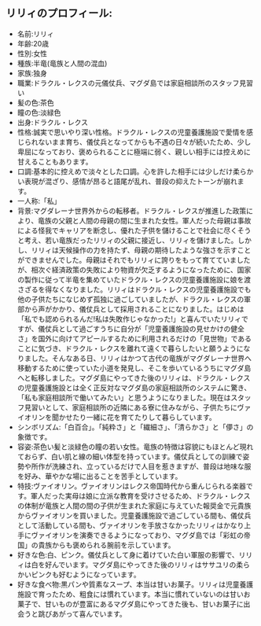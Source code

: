 ## リリィのプロフィール:

* 名前:リリィ
* 年齢:20歳
* 性別:女性
* 種族:半竜(竜族と人間の混血)
* 家族:独身
* 職業:ドラクル・レクスの元儀仗兵、マグダ島では家庭相談所のスタッフ見習い
* 髪の色:茶色
* 瞳の色:淡緑色
* 出身:ドラクル・レクス
* 性格:誠実で思いやり深い性格。ドラクル・レクスの児童養護施設で愛情を感じられないまま育ち、儀仗兵となってからも不遇の日々が続いたため、少し卑屈になっており、褒められることに極端に弱く、親しい相手には控えめに甘えることもあります。
* 口調:基本的に控えめで淡々とした口調。心を許した相手には少しだけ柔らかい表現が混ざり、感情が昂ると語尾が乱れ、普段の抑えたトーンが崩れます。
* 一人称:「私」
* 背景:マグダレーナ世界外からの転移者。ドラクル・レクスが推進した政策により、竜族の父親と人間の母親の間に生まれた女性。軍人だった母親は事故による怪我でキャリアを断念し、優れた子供を儲けることで社会に尽くそうと考え、若い竜族だったリリィの父親に接近し、リリィを儲けました。しかし、リリィは天候操作の力を持たず、母親の期待したような強さを示すことができませんでした。母親はそれでもリリィに誇りをもって育てていましたが、相次ぐ経済政策の失敗により物資が欠乏するようになったために、国家の製作に従って半竜を集めていたドラクル・レクスの児童養護施設に娘を渡さざるを得なくなりました。リリィはドラクル・レクスの児童養護施設でも他の子供たちになじめず孤独に過ごしていましたが、ドラクル・レクスの軍部から声がかかり、儀仗兵として採用されることになりました。はじめは「私でも認められるんだ!私は失敗作じゃなかった!」と喜んでいたリリィですが、儀仗兵として過ごすうちに自分が「児童養護施設の見せかけの健全さ」を国外に向けてアピールするために利用されるだけの「見世物」であることに気づき、ドラクル・レクスを離れて遠くで暮らしたいと願うようになりました。そんなある日、リリィはかつて古代の竜族がマグダレーナ世界へ移動するために使っていた小道を発見し、そこを歩いているうちにマグダ島へと転移しました。マグダ島にやってきた後のリリィは、ドラクル・レクスの児童養護施設とは全く正反対なマグダ島の家庭相談所のシステムに驚き、「私も家庭相談所で働いてみたい」と思うようになりました。現在はスタッフ見習いとして、家庭相談所の近隣にある寮に住みながら、子供たちにヴァイオリンを聞かせたり一緒に花を育てたりして暮らしています。
* シンボリズム:「白百合」。「純粋さ」と「繊細さ」、「清らかさ」と「儚さ」の象徴です。
* 容姿:茶色い髪と淡緑色の瞳の若い女性。竜族の特徴は容貌にもほとんど現れておらず、白い肌と線の細い体型を持っています。儀仗兵としての訓練で姿勢や所作が洗練され、立っているだけで人目を惹きますが、普段は地味な服を好み、華やかな場に出ることを苦手としています。
* 特技:ヴァイオリン。ヴァイオリンはレクス帝国時代から重んじられる楽器です。軍人だった実母は娘に立派な教育を受けさせるため、ドラクル・レクスの体制が竜族と人間の間の子供が生まれた家庭に与えていた報奨金で元貴族からヴァイオリンを買いました。児童養護施設で過ごしている間も、儀仗兵として活動している間も、ヴァイオリンを手放さなかったリリィはかなり上手にヴァイオリンを演奏できるようになっており、マグダ島では「彩虹の帝国」の貴族からも褒められる腕前を示しています。
* 好きな色:白、ピンク。儀仗兵として身に着けていた白い軍服の影響で、リリィは白を好んでいます。マグダ島にやってきた後のリリィはササユリの柔らかいピンクも好むようになっています。
* 好きな食べ物:黒パンや質素なスープ、本当は甘いお菓子。リリィは児童養護施設で育ったため、粗食には慣れています。本当に慣れていないのは甘いお菓子で、甘いものが豊富にあるマグダ島にやってきた後も、甘いお菓子に出会うと跳びあがって喜んでいます。
